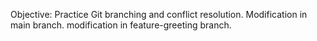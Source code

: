 Objective: Practice Git branching and conflict resolution.
Modification in main branch.
modification in feature-greeting branch.

